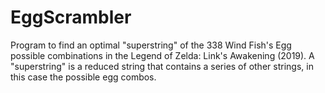 # EggScrambler
Program to find an optimal  "superstring" of the 338 Wind Fish's Egg possible combinations in the Legend of Zelda: Link's Awakening (2019). A "superstring" is a reduced string that contains a series of other strings, in this case the possible egg combos.
